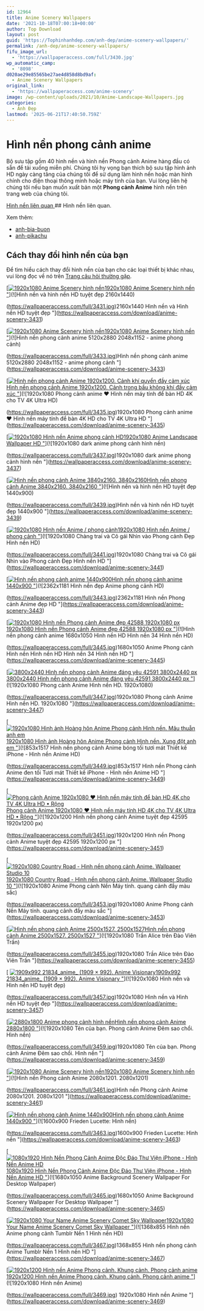 ```yaml
---
id: 12964
title: Anime Scenery Wallpapers
date: '2021-10-18T07:00:18+00:00'
author: Top Download
layout: post
guid: 'https://Tophinhanhdep.com/anh-dep/anime-scenery-wallpapers/'
permalink: /anh-dep/anime-scenery-wallpapers/
fifu_image_url:
  - 'https://wallpaperaccess.com/full/3430.jpg'
wp_automatic_camp:
  - '8098'
d020ae29e85565be27ae4d858d8bd9af:
  - Anime Scenery Wallpapers
original_link:
  - 'https://wallpaperaccess.com/anime-scenery'
image: /wp-content/uploads/2021/10/Anime-Landscape-Wallpapers.jpg
categories:
  - Ảnh Đẹp
lastmod: '2025-06-21T17:40:50.759Z'
---
```

# Hình nền phong cảnh anime

Bộ sưu tập gồm 40 hình nền và hình nền Phong cảnh Anime hàng đầu có sẵn để tải xuống miễn phí. Chúng tôi hy vọng bạn thích bộ sưu tập hình ảnh HD ngày càng tăng của chúng tôi để sử dụng làm hình nền hoặc màn hình chính cho điện thoại thông minh hoặc máy tính của bạn. Vui lòng liên hệ chúng tôi nếu bạn muốn xuất bản một **Phong cảnh Anime** hình nền trên trang web của chúng tôi.

[Hình nền liên quan ](#related) ## Hình nền liên quan.

   
 Xem thêm:

   
- [anh-bia-buon](https://tophinhanhdep.com/anh-bia/anh-bia-buon/)
- [anh-pikachu](https://tophinhanhdep.com/anh-anime/anh-pikachu/)

## Cách thay đổi hình nền của bạn

Để tìm hiểu cách thay đổi hình nền của bạn cho các loại thiết bị khác nhau, vui lòng đọc về nó trên [Trang câu hỏi thường gặp](https://tophinhanhdep.com/faq/).

  
[[![1920x1080 Anime Scenery hình nền](https://wallpaperaccess.com/full/3430.jpg)1920x1080 Anime Scenery hình nền "](https://wallpaperaccess.com/download/anime-scenery-3430)](![Hình nền và hình nền HD tuyệt đẹp 2160x1440)

(https://wallpaperaccess.com/full/3431.jpg)2160x1440 Hình nền và Hình nền HD tuyệt đẹp "](https://wallpaperaccess.com/download/anime-scenery-3431)

[[![1920x1080 Anime Scenery hình nền](https://wallpaperaccess.com/full/3432.jpg)1920x1080 Anime Scenery hình nền "](https://wallpaperaccess.com/download/anime-scenery-3432)](![Hình nền phong cảnh anime 5120x2880 2048x1152 - anime phong cảnh)

(https://wallpaperaccess.com/full/3433.jpg)Hình nền phong cảnh anime 5120x2880 2048x1152 - anime phong cảnh "](https://wallpaperaccess.com/download/anime-scenery-3433)

[[![Hình nền phong cảnh Anime 1920x1200.  Cảnh khí quyển đầy cảm xúc](https://wallpaperaccess.com/full/3434.jpg)Hình nền phong cảnh Anime 1920x1200. Cảnh trong bầu không khí đầy cảm xúc "](https://wallpaperaccess.com/download/anime-scenery-3434)](![1920x1080 Phong cảnh anime ❤ Hình nền máy tính để bàn HD 4K cho TV 4K Ultra HD)

(https://wallpaperaccess.com/full/3435.jpg)1920x1080 Phong cảnh anime ❤ Hình nền máy tính để bàn 4K HD cho TV 4K Ultra HD "](https://wallpaperaccess.com/download/anime-scenery-3435)

[[![1920x1080 Hình nền Anime phong cảnh HD](https://wallpaperaccess.com/full/3436.jpg)1920x1080 Anime Landscape Wallpaper HD "](https://wallpaperaccess.com/download/anime-scenery-3436)](![1920x1080 dark anime phong cảnh hình nền)

(https://wallpaperaccess.com/full/3437.jpg)1920x1080 dark anime phong cảnh hình nền "](https://wallpaperaccess.com/download/anime-scenery-3437)

[[![Hình nền phong cảnh Anime 3840x2160.  3840x2160](https://wallpaperaccess.com/full/3438.jpg)Hình nền phong cảnh Anime 3840x2160. 3840x2160 "](https://wallpaperaccess.com/download/anime-scenery-3438)](![Hình nền và hình nền HD tuyệt đẹp 1440x900)

(https://wallpaperaccess.com/full/3439.jpg)Hình nền và hình nền HD tuyệt đẹp 1440x900 "](https://wallpaperaccess.com/download/anime-scenery-3439)

[[![1920x1080 Hình nền Anime / phong cảnh](https://wallpaperaccess.com/full/3440.jpg)1920x1080 Hình nền Anime / phong cảnh "](https://wallpaperaccess.com/download/anime-scenery-3440)](![1920x1080 Chàng trai và Cô gái Nhìn vào Phong cảnh Đẹp Hình nền HD)

(https://wallpaperaccess.com/full/3441.jpg)1920x1080 Chàng trai và Cô gái Nhìn vào Phong cảnh Đẹp Hình nền HD "](https://wallpaperaccess.com/download/anime-scenery-3441)

[[![Hình nền phong cảnh anime 1440x900](https://wallpaperaccess.com/full/3442.jpg)Hình nền phong cảnh anime 1440x900 "](https://wallpaperaccess.com/download/anime-scenery-3442)](![2362x1181 Hình nền đẹp Anime phong cảnh HD)

(https://wallpaperaccess.com/full/3443.jpg)2362x1181 Hình nền Phong cảnh Anime đẹp HD "](https://wallpaperaccess.com/download/anime-scenery-3443)

[[![1920x1080 Hình nền Phong cảnh Anime đẹp 42588 1920x1080 px](https://wallpaperaccess.com/full/3444.jpg)1920x1080 Hình nền Phong cảnh Anime đẹp 42588 1920x1080 px "](https://wallpaperaccess.com/download/anime-scenery-3444)](![Hình nền phong cảnh anime 1680x1050 Hình nền HD Hình nền 34 Hình nền HD)

(https://wallpaperaccess.com/full/3445.jpg)1680x1050 Anime Phong cảnh Hình nền Hình nền HD Hình nền 34 Hình nền HD "](https://wallpaperaccess.com/download/anime-scenery-3445)

[[![3800x2440 Hình nền phong cảnh Anime đáng yêu 42591 3800x2440 px](https://wallpaperaccess.com/full/3446.jpg)3800x2440 Hình nền phong cảnh Anime đáng yêu 42591 3800x2440 px "](https://wallpaperaccess.com/download/anime-scenery-3446)](![1920x1080 Phong cảnh Anime Hình nền HD.  1920x1080)

(https://wallpaperaccess.com/full/3447.jpg)1920x1080 Phong cảnh Anime Hình nền HD. 1920x1080 "](https://wallpaperaccess.com/download/anime-scenery-3447)

[[![1920x1080 Hình ảnh Hoàng hôn Anime Phong cảnh Hình nền.  Mâu thuẫn anh em](https://wallpaperaccess.com/full/3448.jpg)1920x1080 Hình ảnh Hoàng hôn Anime Phong cảnh Hình nền. Xung đột anh em "](https://wallpaperaccess.com/download/anime-scenery-3448)](![853x1517 Hình nền phong cảnh Anime bóng tối tươi mát Thiết kế iPhone - Hình nền Anime HD)

(https://wallpaperaccess.com/full/3449.jpg)853x1517 Hình nền Phong cảnh Anime đen tối Tươi mát Thiết kế iPhone - Hình nền Anime HD "](https://wallpaperaccess.com/download/anime-scenery-3449)

[[![Phong cảnh Anime 1920x1080 ❤ Hình nền máy tính để bàn HD 4K cho TV 4K Ultra HD • Rộng](https://wallpaperaccess.com/full/3450.jpg)Phong cảnh Anime 1920x1080 ❤ Hình nền máy tính HD 4K cho TV 4K Ultra HD • Rộng "](https://wallpaperaccess.com/download/anime-scenery-3450)](![1920x1200 Hình nền phong cảnh Anime tuyệt đẹp 42595 1920x1200 px)

(https://wallpaperaccess.com/full/3451.jpg)1920x1200 Hình nền Phong cảnh Anime tuyệt đẹp 42595 1920x1200 px "](https://wallpaperaccess.com/download/anime-scenery-3451)

[[![1920x1080 Country Road - Hình nền phong cảnh Anime.  Wallpaper Studio 10](https://wallpaperaccess.com/full/3452.jpg)1920x1080 Country Road - Hình nền phong cảnh Anime. Wallpaper Studio 10 "](https://wallpaperaccess.com/download/anime-scenery-3452)](![1920x1080 Anime Phong cảnh Nền Máy tính.  quang cảnh đầy màu sắc)

(https://wallpaperaccess.com/full/3453.jpg)1920x1080 Anime Phong cảnh Nền Máy tính. quang cảnh đầy màu sắc "](https://wallpaperaccess.com/download/anime-scenery-3453)

[[![Hình nền phong cảnh Anime 2500x1527.  2500x1527](https://wallpaperaccess.com/full/3454.jpg)Hình nền phong cảnh Anime 2500x1527. 2500x1527 "](https://wallpaperaccess.com/download/anime-scenery-3454)](![1920x1080 Trần Alice trên Đào Viên Trấn)

(https://wallpaperaccess.com/full/3455.jpg)1920x1080 Trần Alice trên Đào Viên Trấn "](https://wallpaperaccess.com/download/anime-scenery-3455)

[ [![1909x992 21834_anime_ (1909 × 992).  Anime Visionary](https://wallpaperaccess.com/full/3456.jpg)1909x992 21834\_anime\_ (1909 × 992). Anime Visionary "](https://wallpaperaccess.com/download/anime-scenery-3456)](![1920x1080 Hình nền và Hình nền HD tuyệt đẹp)

(https://wallpaperaccess.com/full/3457.jpg)1920x1080 Hình nền và Hình nền HD tuyệt đẹp "](https://wallpaperaccess.com/download/anime-scenery-3457)

[[![2880x1800 Anime phong cảnh hình nền](https://wallpaperaccess.com/full/3458.jpg)Hình nền phong cảnh Anime 2880x1800 "](https://wallpaperaccess.com/download/anime-scenery-3458)](![1920x1080 Tên của bạn.  Phong cảnh Anime Đêm sao chổi.  Hình nền)

(https://wallpaperaccess.com/full/3459.jpg)1920x1080 Tên của bạn. Phong cảnh Anime Đêm sao chổi. Hình nền "](https://wallpaperaccess.com/download/anime-scenery-3459)

[[![1920x1080 Anime Scenery hình nền](https://wallpaperaccess.com/full/3460.jpg)1920x1080 Anime Scenery hình nền "](https://wallpaperaccess.com/download/anime-scenery-3460)](![Hình nền Phong cảnh Anime 2080x1201.  2080x1201)

(https://wallpaperaccess.com/full/3461.jpg)Hình nền Phong cảnh Anime 2080x1201. 2080x1201 "](https://wallpaperaccess.com/download/anime-scenery-3461)

[[![Hình nền phong cảnh Anime 1440x900](https://wallpaperaccess.com/full/3462.jpg)Hình nền phong cảnh Anime 1440x900 "](https://wallpaperaccess.com/download/anime-scenery-3462)](![1600x900 Frieden Lucette: Hình nền)

(https://wallpaperaccess.com/full/3463.jpg)1600x900 Frieden Lucette: Hình nền "](https://wallpaperaccess.com/download/anime-scenery-3463)

[[![1080x1920 Hình Nền Phong Cảnh Anime Độc Đáo Thư Viện iPhone - Hình Nền Anime HD](https://wallpaperaccess.com/full/3464.jpg)1080x1920 Hình Nền Phong Cảnh Anime Độc Đáo Thư Viện iPhone - Hình Nền Anime HD "](https://wallpaperaccess.com/download/anime-scenery-3464)](![1680x1050 Anime Background Scenery Wallpaper For Desktop Wallpaper)

(https://wallpaperaccess.com/full/3465.jpg)1680x1050 Anime Background Scenery Wallpaper For Desktop Wallpaper "](https://wallpaperaccess.com/download/anime-scenery-3465)

[[![1920x1080 Your Name Anime Scenery Comet Sky Wallpaper](https://wallpaperaccess.com/full/3466.jpg)1920x1080 Your Name Anime Scenery Comet Sky Wallpaper "](https://wallpaperaccess.com/download/anime-scenery-3466)](![1368x855 Hình nền Anime phong cảnh Tumblr Nền 1 Hình nền HD)

(https://wallpaperaccess.com/full/3467.jpg)1368x855 Hình nền phong cảnh Anime Tumblr Nền 1 Hình nền HD "](https://wallpaperaccess.com/download/anime-scenery-3467)

[[![1920x1200 Hình nền Anime Phong cảnh.  Khung cảnh.  Phong cảnh anime](https://wallpaperaccess.com/full/3468.jpg)1920x1200 Hình nền Anime Phong cảnh. Khung cảnh. Phong cảnh anime "](https://wallpaperaccess.com/download/anime-scenery-3468)](![1920x1080 Hình nền Anime)

(https://wallpaperaccess.com/full/3469.jpg) 1920x1080 Hình nền Anime "](https://wallpaperaccess.com/download/anime-scenery-3469)
